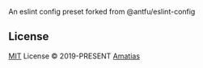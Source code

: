 An eslint config preset forked from @antfu/eslint-config

## License

[MIT](./LICENSE) License &copy; 2019-PRESENT [Amatias](https://github.com/amatiass)
